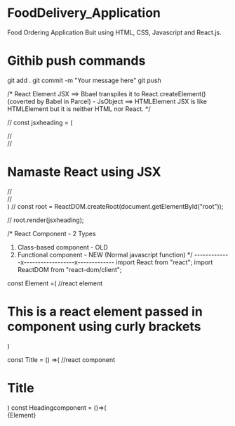 # FoodDelivery_Application
Food Ordering Application Buit using HTML, CSS, Javascript and React.js.
# Githib push commands
git add .
git commit -m "Your message here"
git push

/* 
React Element
JSX  ==> Bbael transpiles it to React.createElement() (coverted by Babel in Parcel) - JsObject ==> HTMLElement
JSX is like HTMLElement but it is neither HTML nor React.
*/

// const jsxheading = (<div id="parent">
//     <div id="child">
//         <h1 id="heading">Namaste React using JSX</h1>
//     </div>
// </div>)
// const root = ReactDOM.createRoot(document.getElementById("root"));

// root.render(jsxheading);

/* 
React Component - 2 Types
1. Class-based component - OLD
2. Functional component - NEW (Normal javascript function)
*/
-------------x------------------x-------------
import React from "react";
import ReactDOM from "react-dom/client";

const Element =(                      //react element
    <h1 className="element">This is a react element passed in component using curly brackets </h1>
)

const Title = () =>(                  //react component 
    <h1 className="title">Title</h1>
)
const Headingcomponent = ()=>(
    <div id="parent">
        {Element}
        <Title />
        <div id="child"> 
            <h1 id="heading">Namaste React using Functional Component</h1>
        </div>
    </div>
);

const root = ReactDOM.createRoot(document.getElementById("root"));
root.render(<Headingcomponent />); //Rendering a React Component.

<!-- 
/** 
 * Header
 * - Logo
 * - Nav Items
 * Body
 * - Search
 * - RestaurantContainer
 *   - RestraurantCard
 *     -Img
 *     -Name of Res, Star Rating, Cuisine, delivery time
 * Footer
 * - Copyright
 * - Address
 * - Contact
 */ -->


#Named Export - Allows to export multile files from same file.
export const CDN_URL = "https://media-assets.swiggy.com/swiggy/image/upload/fl_lossy,f_auto,q_auto,w_660/" ;

export const LOGO_URL = "https://img.freepik.com/premium-vector/shopping-logo-design_646665-153.jpg?w=360";



# React_Hooks
(Normal JS utility function)
- useState() - Superpowerful State Variables in React.
- useEffect()

